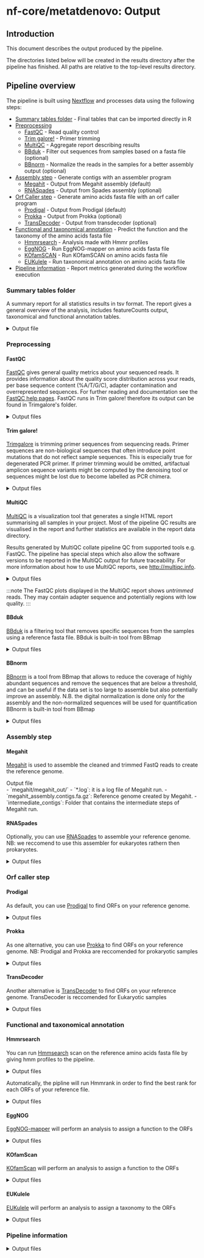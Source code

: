 # nf-core/metatdenovo: Output

## Introduction

This document describes the output produced by the pipeline.

The directories listed below will be created in the results directory after the pipeline has finished. All paths are relative to the top-level results directory.

## Pipeline overview

The pipeline is built using [Nextflow](https://www.nextflow.io/) and processes data using the following steps:

- [Summary tables folder](#summary-tables-folder) - Final tables that can be imported directly in R
- [Preprocessing](#preprocessing)
  - [FastQC](#fastqc) - Read quality control
  - [Trim galore!](#trimgalore) - Primer trimming
  - [MultiQC](#multiqc) - Aggregate report describing results
  - [BBduk](#bbduk) - Filter out sequences from samples based on a fasta file (optional)
  - [BBnorm](#bbnorm) - Normalize the reads in the samples for a better assembly output (optional)
- [Assembly step](#assembly-step) - Generate contigs with an assembler program
  - [Megahit](#megahit) - Output from Megahit assembly (default)
  - [RNASpades](#rnaspades) - Output from Spades assembly (optional)
- [Orf Caller step](#orf-caller-step) - Generate amino acids fasta file with an orf caller program
  - [Prodigal](#prodigal) - Output from Prodigal (default)
  - [Prokka](#prokka) - Output from Prokka (optional)
  - [TransDecoder](#transdecoder) - Output from transdecoder (optional) 
- [Functional and taxonomical annotation](#functional-and-taxonomical-annotation) - Predict the function and the taxonomy of the amino acids fasta file
  - [Hmmrsearch](#Hmmrsearch) - Analysis made with Hmmr profiles
  - [EggNOG](#eggnog) - Run EggNOG-mapper on amino acids fasta file
  - [KOfamSCAN](#kofamscan) - Run KOfamSCAN on amino acids fasta file
  - [EUKulele](#eukulele) - Run taxonomical annotation on amino acids fasta file
- [Pipeline information](#pipeline-information) - Report metrics generated during the workflow execution

### Summary tables folder

A summary report for all statistics results in tsv format. The report gives a general overview of the analysis, includes featureCounts output, taxonomical and functional annotation tables.
<details markdown="1">
<summary>Output file</summary>

- `summary_tables/`
  - `overall_stats.tsv`: statistics summary report.
  - `*counts.tsv`: summary table for featureCounts outputs
  - `*.tsv`: several tables based on the different combinations of the pipeline. From taxonomical to functional annotation (optional)

</details>

### Preprocessing

#### FastQC

[FastQC](http://www.bioinformatics.babraham.ac.uk/projects/fastqc/) gives general quality metrics about your sequenced reads. It provides information about the quality score distribution across your reads, per base sequence content (%A/T/G/C), adapter contamination and overrepresented sequences. For further reading and documentation see the [FastQC help pages](http://www.bioinformatics.babraham.ac.uk/projects/fastqc/Help/). FastQC runs in Trim galore! therefore its output can be found in Trimgalore's folder.

<details markdown="1">
<summary>Output files</summary>

- `trimgalore/fastqc/`
  - `*_fastqc.html`: FastQC report containing quality metrics for your untrimmed raw fastq files.

</details>

#### Trim galore!

[Trimgalore](https://github.com/FelixKrueger/TrimGalore) is trimming primer sequences from sequencing reads. Primer sequences are non-biological sequences that often introduce point mutations that do not reflect sample sequences. This is especially true for degenerated PCR primer. If primer trimming would be omitted, artifactual amplicon sequence variants might be computed by the denoising tool or sequences might be lost due to become labelled as PCR chimera.

<details markdown="1">
<summary>Output files</summary>

- `trimgalore/`: directory containing log files with retained reads, trimming percentage, etc. for each sample.
  - `*trimming_report.txt`: Report  of read numbers that pass trimgalore.

</details>

#### MultiQC

[MultiQC](http://multiqc.info) is a visualization tool that generates a single HTML report summarising all samples in your project. Most of the pipeline QC results are visualised in the report and further statistics are available in the report data directory.

Results generated by MultiQC collate pipeline QC from supported tools e.g. FastQC. The pipeline has special steps which also allow the software versions to be reported in the MultiQC output for future traceability. For more information about how to use MultiQC reports, see <http://multiqc.info>.

<details markdown="1">
<summary>Output files</summary>

- `multiqc/`
  - `multiqc_report.html`: a standalone HTML file that can be viewed in your web browser.
  - `multiqc_data/`: directory containing parsed statistics from the different tools used in the pipeline.
  - `multiqc_plots/`: directory containing static images from the report in various formats.

</details>

:::note
The FastQC plots displayed in the MultiQC report shows _untrimmed_ reads. They may contain adapter sequence and potentially regions with low quality.
:::

#### BBduk

[BBduk](https://jgi.doe.gov/data-and-tools/software-tools/bbtools/bb-tools-user-guide/bbnorm-guide/) is a filtering tool that removes specific sequences from the samples using a reference fasta file.
BBduk is built-in tool from BBmap

<details markdown="1">
<summary>Output files</summary>

- `bbmap/`
  - `*.bbduk.log`: a text file with the results from BBduk analysis. Number of filtered reads can be seen in this log.

</details>

#### BBnorm

[BBnorm](https://jgi.doe.gov/data-and-tools/software-tools/bbtools/bb-tools-user-guide/bbduk-guide/) is a tool from BBmap that allows to reduce the coverage of highly abundant sequences and remove the sequences that are below a threshold, and can be useful if the data set is too large to assemble but also potentially improve an assembly. N.B. the digital normalization is done only for the assembly and the non-normalized sequences will be used for quantification
BBnorm is built-in tool from BBmap

<details markdown="1">
<summary>Output files</summary>

- `bbmap/bbnorm/logs/`
  - `*.logs`: it is a log file of the bbnorm run

</details>

### Assembly step

#### Megahit

[Megahit](https://github.com/voutcn/megahit) is used to assemble the cleaned and trimmed FastQ reads to create the reference genome.

<summary>Output file</summary>
- `megahit/megahit_out/`
  - `*.log`: it is a log file of Megahit run.
  - `megahit_assembly.contigs.fa.gz`: Reference genome created by Megahit.
  - `intermediate_contigs`: Folder that contains the intermediate steps of Megahit run.
    
</details>

#### RNASpades

Optionally, you can use [RNASpades](https://cab.spbu.ru/software/rnaspades/) to assemble your reference genome. 
NB: we reccomend to use this assembler for eukaryotes rathern then prokaryotes.

<details markdown="1">
<summary>Output files</summary>

- `rnaspades/`
  - `rnaspades.assembly.gfa.gz`: gfa file output from rnaspades
  - `rnaspades.spades.log`: log file output from rnaspades run
  - `rnaspades.transcripts.fa.gz`: Reference genome created by RNASpades
</details>

### Orf caller step

#### Prodigal

As default, you can use [Prodigal](https://github.com/hyattpd/Prodigal) to find ORFs on your reference genome. 

<details markdown="1">
<summary>Output files</summary>

- `prodigal/`
  - `*.fna.gz`: nucleotides fasta file output
  - `*.faa.gz`: amino acids fasta file output
  - `*.gff.gz`: genome feature file output

</details>

#### Prokka

As one alternative, you can use [Prokka](https://github.com/tseemann/prokka) to find ORFs on your reference genome. 
NB: Prodigal and Prokka are reccomended for prokaryotic samples

<details markdown="1">
<summary>Output files</summary>

- `prokka/`
  - `*.ffn.gz`: nucleotides fasta file output
  - `*.faa.gz`: amino acids fasta file output
  - `*.gff.gz`: genome feature file output

</details>

#### TransDecoder

Another alternative is [TransDecoder](https://github.com/sghignone/TransDecoder) to find ORFs on your reference genome. 
TransDecoder is reccomended for Eukaryotic samples

<details markdown="1">
<summary>Output files</summary>

- `transdecoder/`
  - `*.cds`: nucleotides fasta file output
  - `*.pep`: amino acids fasta file output
  - `*.gff3`: genome feature file output

</details>

### Functional and taxonomical annotation

#### Hmmrsearch

You can run [Hmmsearch](https://www.ebi.ac.uk/Tools/hmmer/search/hmmsearch) scan on the reference amino acids fasta file by giving hmm profiles to the pipeline.

<details markdown="1">
<summary>Output files</summary>

- `hmmer/`
  - `*.tbl.gz`: 

</details>

Automatically, the pipline will run Hmmrank in order to find the best rank for each ORFs of your reference file. 

<details markdown="1">
<summary>Output files</summary>

- `hmmrank/`
  - `*.tsv.gz`: tab separeted file with the ranked ORFs for each HMM profile.

</details>

#### EggNOG

[EggNOG-mapper](https://github.com/eggnogdb/eggnog-mapper) will perform an analysis to assign a function to the ORFs

<details markdown="1">
<summary>Output files</summary>

- `eggnog/`
  - `*.emapper.annotations.gz`: A file with the results from the annotation phase. Therefore, each row represents the annotation reported for a given query.
  - `*.emapper.hits.gz`: A file with the results from the search phase, from HMMER, Diamond or MMseqs2.
  - `*.emapper.seed_orthologs.gz`: A file with the results from parsing the hits. Each row links a query with a seed ortholog. This file has the same format independently of which searcher was used, except that it can be in short format (4 fields), or full.

</details>

#### KOfamScan

[KOfamScan](https://github.com/takaram/kofam_scan) will perform an analysis to assign a function to the ORFs

<details markdown="1">
<summary>Output files</summary>

- `kofamscan/`
  - `*.kofamscan_output.tsv.gz`: kofamscan output.

</details>

#### EUKulele

[EUKulele](https://github.com/AlexanderLabWHOI/EUKulele) will perform an analysis to assign a taxonomy to the ORFs
<details markdown="1">
<summary>Output files</summary>

- `eukulele/assembler.orfcaller/mets_full/diamond/`
  - `*.diamond.out.gz`: Diamond output
 - `eukulele/assembler.orfcaller/taxonomy_estimation/`
  - `*-estimated-taxonomy.out.gz`: EUKulele output

</details>

### Pipeline information

<details markdown="1">
<summary>Output files</summary>

- `pipeline_info/`
  - Reports generated by Nextflow: `execution_report.html`, `execution_timeline.html`, `execution_trace.txt` and `pipeline_dag.dot`/`pipeline_dag.svg`.
  - Reports generated by the pipeline: `pipeline_report.html`, `pipeline_report.txt` and `software_versions.yml`. The `pipeline_report*` files will only be present if the `--email` / `--email_on_fail` parameter's are used when running the pipeline.
  - Reformatted samplesheet files used as input to the pipeline: `samplesheet.valid.csv`.
  - Parameters used by the pipeline run: `params.json`.

</details>
